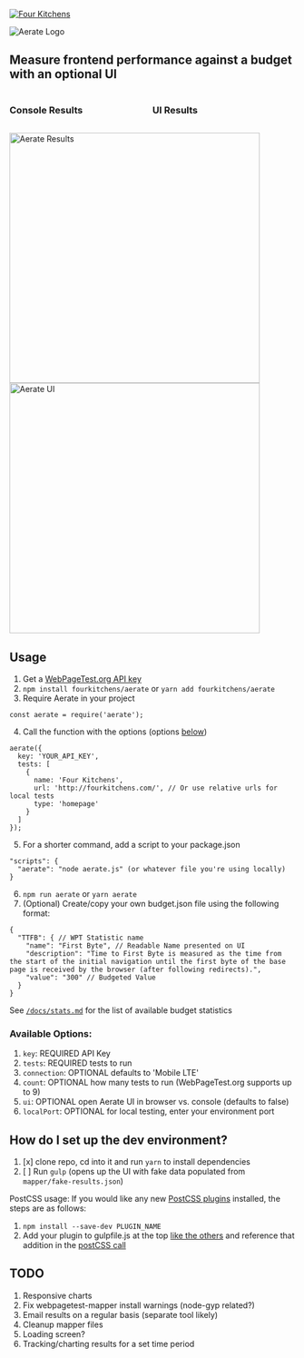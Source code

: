 [![Four Kitchens](https://img.shields.io/badge/4K-Four%20Kitchens-35AA4E.svg)](https://fourkitchens.com/)

![Aerate Logo](https://user-images.githubusercontent.com/18293479/38391908-572356b2-38eb-11e8-9fd5-62daf5d2bad3.png)

## Measure frontend performance against a budget with an optional UI

<div style="display:flex"><h3 style="flex: 0 1 50%">Console Results</h3><h3 style="flex: 0 1 50%">UI Results</h3></div>

<img src="https://user-images.githubusercontent.com/18293479/38394725-3f7eb0d8-38f5-11e8-80fb-a3a396b55fa7.jpg" width="441" alt="Aerate Results" /> <img src="https://user-images.githubusercontent.com/18293479/38394726-3f905ca2-38f5-11e8-9a12-4d1152b083ca.jpg" width="441" alt="Aerate UI" />

## Usage

1.  Get a [WebPageTest.org API key](https://www.webpagetest.org/getkey.php)
2.  `npm install fourkitchens/aerate` or `yarn add fourkitchens/aerate`
3.  Require Aerate in your project

```
const aerate = require('aerate');
```

4.  Call the function with the options (options [below](https://github.com/fourkitchens/aerate#available-options))

```
aerate({
  key: 'YOUR_API_KEY',
  tests: [
    {
      name: 'Four Kitchens',
      url: 'http://fourkitchens.com/', // Or use relative urls for local tests
      type: 'homepage'
    }
  ]
});
```

5.  For a shorter command, add a script to your package.json

```
"scripts": {
  "aerate": "node aerate.js" (or whatever file you're using locally)
}
```

6.  `npm run aerate` or `yarn aerate`
7.  (Optional) Create/copy your own budget.json file using the following format:

```
{
  "TTFB": { // WPT Statistic name
    "name": "First Byte", // Readable Name presented on UI
    "description": "Time to First Byte is measured as the time from the start of the initial navigation until the first byte of the base page is received by the browser (after following redirects).",
    "value": "300" // Budgeted Value
  }
}
```

See [`/docs/stats.md`](https://github.com/fourkitchens/aerate/blob/master/docs/stats.md) for the list of available budget statistics

### Available Options:

1.  `key`: REQUIRED API Key
2.  `tests`: REQUIRED tests to run
3.  `connection`: OPTIONAL defaults to 'Mobile LTE'
4.  `count`: OPTIONAL how many tests to run (WebPageTest.org supports up to 9)
5.  `ui`: OPTIONAL open Aerate UI in browser vs. console (defaults to false)
6.  `localPort`: OPTIONAL for local testing, enter your environment port

## How do I set up the dev environment?

1.  [x] clone repo, cd into it and run `yarn` to install dependencies
1.  [ ] Run `gulp` (opens up the UI with fake data populated from `mapper/fake-results.json`)

PostCSS usage:
If you would like any new [PostCSS plugins](https://github.com/postcss/postcss/blob/master/docs/plugins.md) installed, the steps are as follows:

1.  `npm install --save-dev PLUGIN_NAME`
1.  Add your plugin to gulpfile.js at the top [like the others](https://github.com/fourkitchens/aerate/blob/0be17524b601d649c038bd113ca756ada4bb19ca/gulpfile.js#L10) and reference that addition in the [postCSS call
    ](https://github.com/fourkitchens/aerate/blob/0be17524b601d649c038bd113ca756ada4bb19ca/gulpfile.js#L27)

## TODO

1.  Responsive charts
1.  Fix webpagetest-mapper install warnings (node-gyp related?)
1.  Email results on a regular basis (separate tool likely)
1.  Cleanup mapper files
1.  Loading screen?
1.  Tracking/charting results for a set time period
